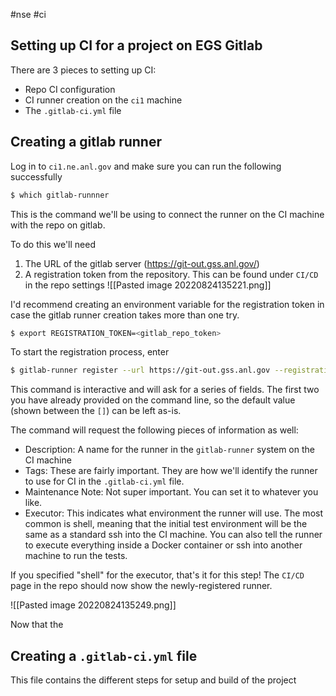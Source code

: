 #nse #ci

## Setting up CI for a project on EGS Gitlab

There are 3 pieces to setting up CI:

- Repo CI configuration
- CI runner creation on the `ci1` machine
- The `.gitlab-ci.yml` file

## Creating a gitlab runner

Log in to `ci1.ne.anl.gov` and make sure you can run the following successfully

```bash
$ which gitlab-runnner
```

This is the command we'll be using to connect the runner on the CI machine with the repo on gitlab.

To do this we'll need 

1. The URL of the gitlab server (https://git-out.gss.anl.gov/)
2. A registration token from the repository. This can be found under `CI/CD` in the repo settings
![[Pasted image 20220824135221.png]]

I'd recommend creating an environment variable for the registration token in case the gitlab runner creation takes more than one try.

```bash
$ export REGISTRATION_TOKEN=<gitlab_repo_token>
```

To start the registration process, enter

```bash
$ gitlab-runner register --url https://git-out.gss.anl.gov --registration-token $REGISTRATION_TOKEN
```

This command is interactive and will ask for a series of fields. The first two you have already provided on the command line, so the default value (shown between the `[]`) can be left as-is.

The command will request the following pieces of information as well:

- Description: A name for the runner in the `gitlab-runner` system on the CI machine
- Tags: These are fairly important. They are how we'll identify the runner to use for CI in the `.gitlab-ci.yml` file.
- Maintenance Note: Not super important. You can set it to whatever you like.
- Executor: This indicates what environment the runner will use. The most common is shell, meaning that the initial test environment will be the same as a standard ssh into the CI machine. You can also tell the runner to execute everything inside a Docker container or ssh into another machine to run the tests.

If you specified "shell" for the executor, that's it for this step! The `CI/CD` page in the repo should now show the newly-registered runner.

![[Pasted image 20220824135249.png]]

Now that the 

## Creating a `.gitlab-ci.yml` file

This file contains the different steps for setup and build of the project 
